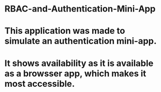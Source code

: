# RBAC-and-Authentication-Mini-App
# This application was made to simulate an authentication mini-app.
# It shows availability as it is available as a browsser app, which makes it most accessible.
